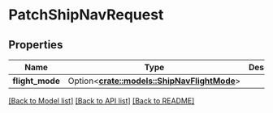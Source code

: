 # PatchShipNavRequest

## Properties

Name | Type | Description | Notes
------------ | ------------- | ------------- | -------------
**flight_mode** | Option<[**crate::models::ShipNavFlightMode**](ShipNavFlightMode.md)> |  | [optional]

[[Back to Model list]](../README.md#documentation-for-models) [[Back to API list]](../README.md#documentation-for-api-endpoints) [[Back to README]](../README.md)


